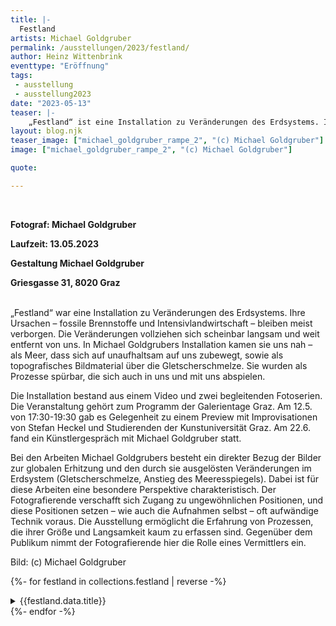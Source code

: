 ```yaml
---
title: |-
  Festland
artists: Michael Goldgruber
permalink: /ausstellungen/2023/festland/
author: Heinz Wittenbrink
eventtype: "Eröffnung"
tags:
 - ausstellung
 - ausstellung2023
date: "2023-05-13"
teaser: |-
    „Festland“ ist eine Installation zu Veränderungen des Erdsystems. Ihre Ursachen – fossile Brennstoffe und Intensivlandwirtschaft – bleiben meist verborgen. Die Veränderungen vollziehen sich scheinbar langsam und weit entfernt von uns. In Michael Goldgrubers Installation kommen sie uns nah – als Meer, dass sich auf unaufhaltsam auf uns zubewegt, sowie als topografisches Bildmaterial über die Gletscherschmelze. Sie werden als Prozesse spürbar, die sich auch in uns und mit uns abspielen. 
layout: blog.njk
teaser_image: ["michael_goldgruber_rampe_2", "(c) Michael Goldgruber"]
image: ["michael_goldgruber_rampe_2", "(c) Michael Goldgruber"]

quote:

---
```

</br>


**Fotograf: Michael Goldgruber**

**Laufzeit: 13.05.2023**

**Gestaltung Michael Goldgruber**

**Griesgasse 31, 8020 Graz**

</br>
 „Festland“ war eine Installation zu Veränderungen des Erdsystems. Ihre Ursachen – fossile Brennstoffe und Intensivlandwirtschaft – bleiben meist verborgen. Die Veränderungen vollziehen sich scheinbar langsam und weit entfernt von uns. In Michael Goldgrubers Installation kamen sie uns nah – als Meer, dass sich auf unaufhaltsam auf uns zubewegt, sowie als topografisches Bildmaterial über die Gletscherschmelze. Sie wurden als Prozesse spürbar, die sich auch in uns und mit uns abspielen. 


Die Installation bestand aus einem Video und zwei begleitenden Fotoserien. 
Die Veranstaltung gehört zum Programm der Galerientage Graz. Am 12.5. von 17:30-19:30 gab es Gelegenheit zu einem Preview mit Improvisationen von Stefan Heckel und Studierenden der Kunstuniversität Graz. Am 22.6. fand ein Künstlergespräch mit Michael Goldgruber statt.


Bei den Arbeiten Michael Goldgrubers besteht ein direkter Bezug der Bilder zur globalen Erhitzung und den durch sie ausgelösten Veränderungen im Erdsystem (Gletscherschmelze, Anstieg des Meeresspiegels). Dabei ist für diese Arbeiten eine besondere Perspektive charakteristisch. Der Fotografierende verschafft sich Zugang zu ungewöhnlichen Positionen, und diese Positionen setzen – wie auch die Aufnahmen selbst –  oft aufwändige Technik voraus. Die Ausstellung ermöglicht die Erfahrung von Prozessen, die ihrer Größe und Langsamkeit kaum zu erfassen sind. Gegenüber dem Publikum nimmt der Fotografierende hier die Rolle eines Vermittlers ein. 

<div>
Bild: (c) Michael Goldgruber
</div>



  
{%- for festland in collections.festland  | reverse -%}
<section id="{{festland.data.id}}" class="ausstellungs_details">
<details>
<summary>{{festland.data.title}}</summary>
{{festland.content}}
</details>
</section>
{%- endfor -%}
